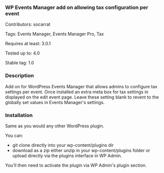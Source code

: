 ### WP Events Manager add on allowing tax configuration per event

Contributors: socarrat

Tags: Events Manager, Events Manager Pro, Tax

Requires at least: 3.0.1

Tested up to: 4.0

Stable tag: 1.0

### Description

Add on for WordPress Events Manager that allows admins to configure tax settings per event. Once installed an extra meta box for tax settings in displayed on the edit event page. Leave these setting blank to revent to the globally set values in Events Manager's settings.

### Installation

Same as you would any other WordPress plugin.

You can:
- git clone directly into your wp-content/plugins dir
- download as a zip either unzip in your wp-content/plugins folder or upload directly via the plugins interface in WP Admin.

You'll then need to activate the plugin via WP Admin's plugin section.